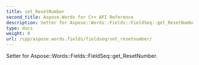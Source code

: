 ```yaml
---
title: set_ResetNumber
second_title: Aspose.Words for C++ API Reference
description: Setter for Aspose::Words::Fields::FieldSeq::get_ResetNumber. 
type: docs
weight: 0
url: /cpp/aspose.words.fields/fieldseq/set_resetnumber/
---
```


Setter for Aspose::Words::Fields::FieldSeq::get_ResetNumber. 

